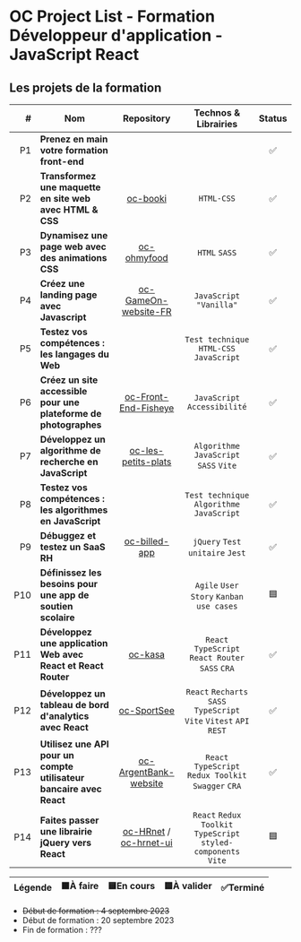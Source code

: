 # OC Project List - Formation Développeur d'application - JavaScript React

## Les projets de la formation

| # | Nom | Repository | Technos & Librairies | Status |
|-:|-|:-:|:-:|:-:|
| P1 | **Prenez en main votre formation front-end** |  |  | ✅ |
| P2 | **Transformez une maquette en site web avec HTML & CSS** | [oc-booki](https://github.com/boysers/oc-booki) | `HTML-CSS` | ✅ |
| P3 | **Dynamisez une page web avec des animations CSS** | [oc-ohmyfood](https://github.com/boysers/oc-ohmyfood) | `HTML` `SASS` | ✅ |
| P4 | **Créez une landing page avec Javascript** | [oc-GameOn-website-FR](https://github.com/boysers/oc-GameOn-website-FR) | `JavaScript "Vanilla"` | ✅ |
| P5 | **Testez vos compétences : les langages du Web** |  | `Test technique` `HTML-CSS` `JavaScript` | ✅ |
| P6 | **Créez un site accessible pour une plateforme de photographes** | [oc-Front-End-Fisheye](https://github.com/boysers/oc-Front-End-Fisheye) | `JavaScript` `Accessibilité` | ✅ |
| P7 | **Développez un algorithme de recherche en JavaScript** | [oc-les-petits-plats](https://github.com/boysers/oc-les-petits-plats) | `Algorithme` `JavaScript` `SASS` `Vite` | ✅ |
| P8 | **Testez vos compétences : les algorithmes en JavaScript** | | `Test technique` `Algorithme` `JavaScript` | ✅ |
| P9 | **Débuggez et testez un SaaS RH** | [oc-billed-app](https://github.com/boysers/oc-billed-app) | `jQuery` `Test unitaire` `Jest` | ✅ |
| P10 | **Définissez les besoins pour une app de soutien scolaire** |  | `Agile` `User Story` `Kanban` `use cases` | 🟦 |
| P11 | **Développez une application Web avec React et React Router** | [oc-kasa](https://github.com/boysers/oc-kasa) | `React` `TypeScript` `React Router` `SASS` `CRA` | ✅ |
| P12 | **Développez un tableau de bord d'analytics avec React** | [oc-SportSee](https://github.com/boysers/oc-SportSee) | `React` `Recharts` `SASS` `TypeScript` `Vite` `Vitest` `API REST` | ✅ |
| P13 | **Utilisez une API pour un compte utilisateur bancaire avec React** | [oc-ArgentBank-website](https://github.com/boysers/oc-ArgentBank-website) | `React` `TypeScript` `Redux Toolkit` `Swagger` `CRA` | ✅ |
| P14 | **Faites passer une librairie jQuery vers React** | [oc-HRnet](https://github.com/boysers/oc-HRnet) / [oc-hrnet-ui](https://github.com/boysers/oc-hrnet-ui) | `React` `Redux Toolkit` `TypeScript` `styled-components` `Vite` | 🟦 |

Légende | 🟧À faire | 🟨En cours | 🟦À valider | ✅Terminé |
| :---: | :---: | :---: | :---: | :---: |


- ~~Début de formation : 4 septembre 2023~~
- Début de formation : 20 septembre 2023
- Fin de formation : ???
